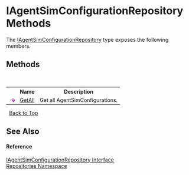 # IAgentSimConfigurationRepository Methods
 

The <a href="4f5b927c-2603-4b08-0640-4ca1b89e8e2a">IAgentSimConfigurationRepository</a> type exposes the following members.


## Methods
&nbsp;<table><tr><th></th><th>Name</th><th>Description</th></tr><tr><td>![Public method](media/pubmethod.gif "Public method")</td><td><a href="36f64eba-f267-20f5-0587-1152f08158a7">GetAll</a></td><td>
Get all AgentSimConfigurations.</td></tr></table>&nbsp;
<a href="#iagentsimconfigurationrepository-methods">Back to Top</a>

## See Also


#### Reference
<a href="4f5b927c-2603-4b08-0640-4ca1b89e8e2a">IAgentSimConfigurationRepository Interface</a><br /><a href="e0edd2e7-f86c-850a-35e3-670eb5412ec9">Repositories Namespace</a><br />